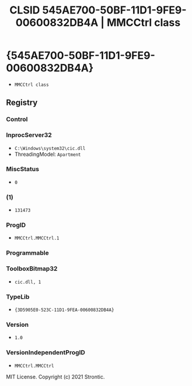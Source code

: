 ﻿---
title: "CLSID 545AE700-50BF-11D1-9FE9-00600832DB4A | MMCCtrl class"
excerpt: What is COM-Object CLSID 545AE700-50BF-11D1-9FE9-00600832DB4A?
---

# {545AE700-50BF-11D1-9FE9-00600832DB4A}

* `MMCCtrl class`

## Registry


### Control


### InprocServer32

* `C:\Windows\system32\cic.dll`
* ThreadingModel: `Apartment`

### MiscStatus

* `0`

### (1)

* `131473`

### ProgID

* `MMCCtrl.MMCCtrl.1`

### Programmable


### ToolboxBitmap32

* `cic.dll, 1`

### TypeLib

* `{3D5905E0-523C-11D1-9FEA-00600832DB4A}`

### Version

* `1.0`

### VersionIndependentProgID

* `MMCCtrl.MMCCtrl`

MIT License. Copyright (c) 2021 Strontic.


